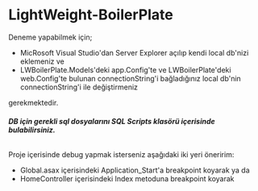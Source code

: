 # LightWeight-BoilerPlate

Deneme yapabilmek için;

* MicRosoft Visual Studio'dan Server Explorer açılıp kendi local db'nizi eklemeniz ve
* LWBoilerPlate.Models'deki app.Config'te ve LWBoilerPlate'deki web.Config'te bulunan connectionString'i bağladığınız local db'nin connectionString'i ile değiştirmeniz 

gerekmektedir.

###### **DB için gerekli sql dosyalarını SQL Scripts klasörü içerisinde bulabilirsiniz.**

Proje içerisinde debug yapmak isterseniz aşağıdaki iki yeri öneririm:
* Global.asax içerisindeki Application_Start'a breakpoint koyarak ya da 
* HomeController içerisindeki Index metoduna breakpoint koyarak